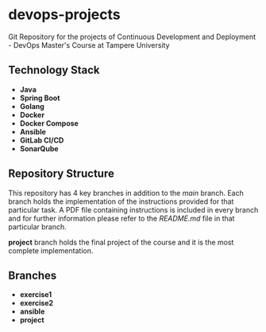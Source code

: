 # devops-projects
Git Repository for the projects of Continuous Development and Deployment - DevOps Master's Course at Tampere University
<br>

## Technology Stack
- **Java**
- **Spring Boot**
- **Golang**
- **Docker**
- **Docker Compose**
- **Ansible**
- **GitLab CI/CD**
- **SonarQube**



## Repository Structure

This repository has 4 key branches in addition to the *main* branch. Each branch holds the implementation of the instructions provided for that particular task. A PDF file containing instructions is included in every branch and for further information please refer to the *README.md* file in that particular branch.

**project** branch holds the final project of the course and it is the most complete implementation.

## Branches

- **exercise1**
- **exercise2**
- **ansible**
- **project**
